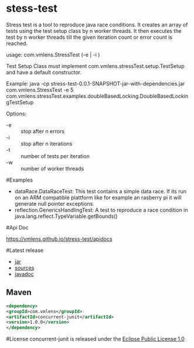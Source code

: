 # stess-test

Stress test is a tool to reproduce java race conditions. It creates an array of <test per iteration> tests using the test setup class by n worker threads. It then executes the test by n worker threads till the given iteration count or error count is reached. 

usage: com.vmlens.StressTest (-e <error count> | -i <iteration count>) <Test Setup Class>

Test Setup Class must implement com.vmlens.stressTest.setup.TestSetup and have a default constructor.

Example: java  -cp stress-test-0.0.1-SNAPSHOT-jar-with-dependencies.jar com.vmlens.StressTest -e 5 com.vmlens.stressTest.examples.doubleBasedLocking.DoubleBasedLockingTestSetup

Options:
<dl>
  <dt>-e <error count></dt>
  <dd> stop after n errors</dd>

  <dt>-i <iteration count>  </dt>
  <dd>stop after n iterations</dd>
 
 
   <dt> -t <test per iteration></dt>
  <dd> number of tests per iteration</dd>

  <dt> -w <worker thread count>  </dt>
  <dd>    
   number of worker threads</dd>
 
 
 
</dl>




#Examples
 * dataRace.DataRaceTest: This test contains a simple data race. If its run on an ARM compatible plattform like for example an rasberry pi it will generate null pointer exceptions. 
 * reflection.GenericsHandlingTest: A test to reproduce a race condition in java.lang.reflect.TypeVariable.getBounds()

#Api Doc

https://vmlens.github.io/stress-test/apidocs



#Latest release
* [jar](http://search.maven.org/remotecontent?filepath=com/vmlens/concurrent-junit/1.0.0/concurrent-junit-1.0.0.jar) 
* [sources](http://search.maven.org/remotecontent?filepath=com/vmlens/concurrent-junit/1.0.0/concurrent-junit-1.0.0-sources.jar) 
* [javadoc](http://search.maven.org/remotecontent?filepath=com/vmlens/concurrent-junit/1.0.0/concurrent-junit-1.0.0-javadoc.jar) 


## Maven

```xml
<dependency>
<groupId>com.vmlens</groupId>
<artifactId>concurrent-junit</artifactId>
<version>1.0.0</version>
</dependency>
```


#License
concurrent-junit is released under the [Eclipse Public License 1.0](http://www.eclipse.org/legal/epl-v10.html)


